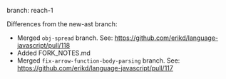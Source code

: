 branch: reach-1

Differences from the new-ast branch:

* Merged `obj-spread` branch.
  See: https://github.com/erikd/language-javascript/pull/118
* Added FORK_NOTES.md
* Merged `fix-arrow-function-body-parsing` branch.
  See: https://github.com/erikd/language-javascript/pull/117
